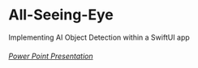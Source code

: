 # All-Seeing-Eye
Implementing AI Object Detection within a SwiftUI app

###### [Power Point Presentation](https://drive.google.com/file/d/1TK4Dtk1PNASKB_Kqvn8vmRaYSxo-RJE1/view?usp=sharing)
